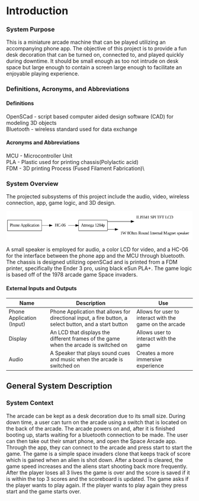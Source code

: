 # Introduction

### System Purpose

This is a miniature arcade machine that can be played utilizing an accompanying phone app. The objective of this project is to provide a fun desk decoration that can be turned on, connected to, and played quickly during downtime. It should be small enough as too not intrude on desk space but large enough to contain a screen large enough to facilitate an enjoyable playing experience.

### Definitions, Acronyms, and Abbreviations

#### Definitions

OpenSCad - script based computer aided design software (CAD) for modeling 3D objects\
Bluetooth - wireless standard used for data exchange

#### Acronyms and Abbreviations

MCU - Microcontroller Unit\
PLA - Plastic used for printing chassis(Polylactic acid)\
FDM - 3D printing Process (Fused Filament Fabrication)\

### System Overview

The projected subsystems of this project include the audio, video, wireless connection, app, game logic, and 3D design.

![Blackbox Design](../diagrams/blackbox/blackbox_v2.png)

A small speaker is employed for audio, a color LCD for video, and a HC-06 for the interface between the phone app and the MCU through bluetooth. The chassis is designed utilizing openSCad and is  printed from a FDM printer, specifically the Ender 3 pro, using black eSun PLA+. The game logic is based off of the 1978 arcade game Space invaders.

#### External Inputs and Outputs
| Name | Description | Use |
| - | - | - |
| Phone Application (Input) | Phone Application that allows for directional input, a fire button, a select button, and a start button | Allows for user to interact with the game on the arcade |
| Display | An LCD that displays the different frames of the game when the arcade is switched on | Allows user to interact with the game |
| Audio | A Speaker that plays sound cues and music when the arcade is switched on | Creates a more immersive experience |

## General System Description

### System Context

The arcade can be kept as a desk decoration due to its small size. During down time, a user can turn on the arcade using a switch that is located on the back of the arcade. The arcade powers on and, after it is finished booting up, starts waiting for a bluetooth connection to be made. The user can then take out their smart phone, and open the Space Arcade app. Through the app, they can connect to the arcade and press start to start the game. The game is a simple space invaders clone that keeps track of score which is gained when an alien is shot down. After a board is cleared, the game speed increases and the aliens start shooting back more frequently. After the player loses all 3 lives the game is over and the score is saved if it is within the top 3 scores and the scoreboard is updated. The game asks if the player wants to play again. If the player wants to play again they press start and the game starts over.

